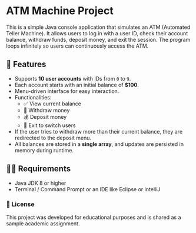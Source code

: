 # ATM Machine Project

This is a simple Java console application that simulates an ATM (Automated Teller Machine). It allows users to log in with a user ID, check their account balance, withdraw funds, deposit money, and exit the session. The program loops infinitely so users can continuously access the ATM.

## 🎯 Features

- Supports **10 user accounts** with IDs from `0` to `9`.
- Each account starts with an initial balance of **$100**.
- Menu-driven interface for easy interaction.
- Functionalities:
  - ✅ View current balance
  - 💸 Withdraw money
  - 💰 Deposit money
  - 🚪 Exit to switch users
- If the user tries to withdraw more than their current balance, they are redirected to the deposit menu.
- All balances are stored in a **single array**, and updates are persisted in memory during runtime.

## 🧑‍💻 Requirements

- Java JDK 8 or higher
- Terminal / Command Prompt or an IDE like Eclipse or IntelliJ

### 📄 License
This project was developed for educational purposes and is shared as a sample academic assignment.